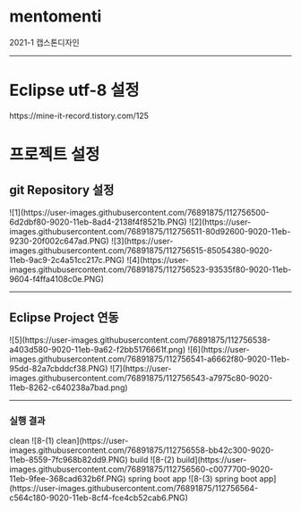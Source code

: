 # mentomenti
2021-1 캡스톤디자인
<hr>
<h1>Eclipse utf-8 설정</h1>
https://mine-it-record.tistory.com/125

<h1>프로젝트 설정</h1>

<h2> git Repository 설정 </h2>
![1](https://user-images.githubusercontent.com/76891875/112756500-6d2dbf80-9020-11eb-8ad4-2138f4f8521b.PNG)
![2](https://user-images.githubusercontent.com/76891875/112756511-80d92600-9020-11eb-9230-20f002c647ad.PNG) 
![3](https://user-images.githubusercontent.com/76891875/112756515-85054380-9020-11eb-9ac9-2c4a51cc217c.PNG) 
![4](https://user-images.githubusercontent.com/76891875/112756523-93535f80-9020-11eb-9604-f4ffa4108c0e.PNG) 

<hr>
<h2> Eclipse Project 연동 </h2>
![5](https://user-images.githubusercontent.com/76891875/112756538-a403d580-9020-11eb-9a62-f2bb5176661f.png)
![6](https://user-images.githubusercontent.com/76891875/112756541-a6662f80-9020-11eb-95dd-82a7cbddcf38.PNG)
![7](https://user-images.githubusercontent.com/76891875/112756543-a7975c80-9020-11eb-8262-c640238a7bad.png)

<hr>
<h3> 실행 결과 </h3>
clean 
![8-(1) clean](https://user-images.githubusercontent.com/76891875/112756558-bb42c300-9020-11eb-8559-7fc968b82dd9.PNG)
build
![8-(2) build](https://user-images.githubusercontent.com/76891875/112756560-c0077700-9020-11eb-9fee-368cad632b6f.PNG)
spring boot app
![8-(3) spring boot app](https://user-images.githubusercontent.com/76891875/112756564-c564c180-9020-11eb-8cf4-fce4cb52cab6.PNG)







